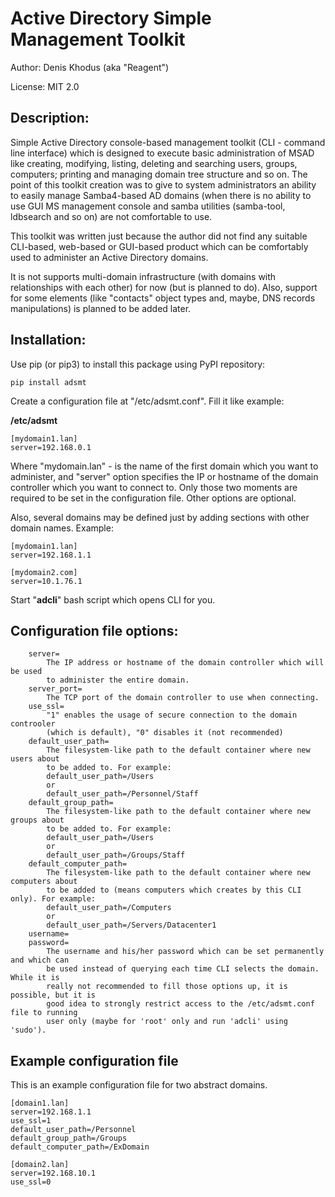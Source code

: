 Active Directory Simple Management Toolkit
==========================================


Author: Denis Khodus (aka "Reagent")

License: MIT 2.0

Description:
-----------

Simple Active Directory console-based management toolkit (CLI - command line interface)
which is designed to execute basic administration of MSAD like creating, modifying,
listing, deleting and searching users, groups, computers; printing and managing domain
tree structure and so on. The point of this toolkit creation was to give to system
administrators an ability to easily manage Samba4-based AD domains (when there is no
ability to use GUI MS management console and samba utilities (samba-tool, ldbsearch
and so on) are not comfortable to use.
    
This toolkit was written just because the author did not find any suitable CLI-based,
web-based or GUI-based product which can be comfortably used to administer an
Active Directory domains.

It is not supports multi-domain infrastructure (with domains with relationships with
each other) for now (but is planned to do). Also, support for some elements (like "contacts"
object types and, maybe, DNS records manipulations) is planned to be added later.


Installation:
-------------

Use pip (or pip3) to install this package using PyPI repository:
   

    pip install adsmt


Create a configuration file at "/etc/adsmt.conf". Fill it like example:

**/etc/adsmt**

    
    [mydomain1.lan]
    server=192.168.0.1

    
Where "mydomain.lan" - is the name of the first domain which you want to
administer, and "server" option specifies the IP or hostname of the domain
controller which you want to connect to. Only those two moments are required
to be set in the configuration file. Other options are optional.

Also, several domains may be defined just by adding sections with other
domain names. Example:
    

    [mydomain1.lan]
    server=192.168.1.1
    
    [mydomain2.com]
    server=10.1.76.1
    

Start "**adcli**" bash script which opens CLI for you.


Configuration file options:
---------------------------
 
        server=
            The IP address or hostname of the domain controller which will be used
            to administer the entire domain.
        server_port=
            The TCP port of the domain controller to use when connecting.
        use_ssl=
            "1" enables the usage of secure connection to the domain controoler
            (which is default), "0" disables it (not recommended)
        default_user_path=
            The filesystem-like path to the default container where new users about
            to be added to. For example:
            default_user_path=/Users
            or
            default_user_path=/Personnel/Staff
        default_group_path=
            The filesystem-like path to the default container where new groups about
            to be added to. For example:
            default_user_path=/Users
            or
            default_user_path=/Groups/Staff
        default_computer_path=
            The filesystem-like path to the default container where new computers about
            to be added to (means computers which creates by this CLI only). For example:
            default_user_path=/Computers
            or
            default_user_path=/Servers/Datacenter1
        username=
        password=
            The username and his/her password which can be set permanently and which can
            be used instead of querying each time CLI selects the domain. While it is
            really not recommended to fill those options up, it is possible, but it is
            good idea to strongly restrict access to the /etc/adsmt.conf file to running
            user only (maybe for 'root' only and run 'adcli' using 'sudo').


Example configuration file
--------------------------

This is an example configuration file for two abstract domains.


    [domain1.lan]
    server=192.168.1.1
    use_ssl=1
    default_user_path=/Personnel
    default_group_path=/Groups
    default_computer_path=/ExDomain
    
    [domain2.lan]
    server=192.168.10.1
    use_ssl=0
    

